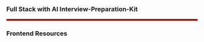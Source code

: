 ### Full Stack with AI Interview-Preparation-Kit
<hr style="border: 2px solid red;">

### Frontend Resources
<div style="width: fit-content; border-bottom: 2px solid red; padding-bottom: 4px;"></div>
